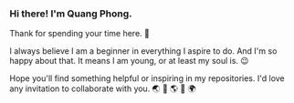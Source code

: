 ### Hi there! I'm Quang Phong.
Thank for spending your time here. 👋

I always believe I am a beginner in everything I aspire to do. And I'm so happy about that. It means I am young, or at least my soul is. 😉

Hope you'll find something helpful or inspiring in my repositories. I'd love any invitation to collaborate with you. 🌏 🤝 🌎 🤝 🌍


<!--
**quang-phong/quang-phong** is a ✨ _special_ ✨ repository because its `README.md` (this file) appears on your GitHub profile.

Here are some ideas to get you started:

- 🔭 I’m currently working on ...
- 🌱 I’m currently learning ...
- 👯 I’m looking to collaborate on ...
- 🤔 I’m looking for help with ...
- 💬 Ask me about ...
- 📫 How to reach me: ...
- 😄 Pronouns: ...
- ⚡ Fun fact: ...
-->
